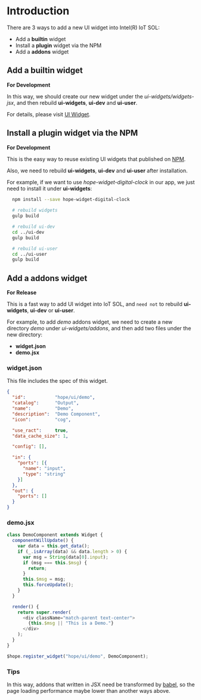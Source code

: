 # Introduction

There are 3 ways to add a new UI widget into Intel(R) IoT SOL:

  * Add a **builtin** widget
  * Install a **plugin** widget via the NPM
  * Add a **addons** widget

## Add a builtin widget

**For Development**

In this way, we should create our new widget under the *ui-widgets/widgets-jsx*, and then rebuild **ui-widgets**, **ui-dev** and **ui-user**.

For details, please visit [UI Widget](#getstarted/advanced/basics/4-UI_Widget).


## Install a plugin widget via the NPM

**For Development**

This is the easy way to reuse existing UI widgets that published on [NPM](http://www.npmjs.com).

Also, we need to rebuild **ui-widgets**, **ui-dev** and **ui-user** after installation.

For example, if we want to use *hope-widget-digital-clock* in our app, we just need to install it under **ui-widgets**:

```bash
  npm install --save hope-widget-digital-clock
  
  # rebuild widgets
  gulp build

  # rebuild ui-dev
  cd ../ui-dev
  gulp build

  # rebuild ui-user
  cd ../ui-user
  gulp build
```


## Add a addons widget

**For Release**

This is a fast way to add UI widget into IoT SOL, and `need not` to rebuild **ui-widgets**, **ui-dev** or **ui-user**.

For example, to add *demo* addons widget, we need to create a new directory *demo* under *ui-widgets/addons*, and then add two files under the new directory:

 * **widget.json**
 * **demo.jsx**

### widget.json

This file includes the spec of this widget.

```json
{
  "id":           "hope/ui/demo",
  "catalog":      "Output",
  "name":         "Demo",
  "description":  "Demo Component",
  "icon":         "cog",

  "use_ract":     true,
  "data_cache_size": 1,

  "config": [],

  "in": {
    "ports": [{
      "name": "input",
      "type": "string"
    }]
  },
  "out": {
    "ports": []
  }
}

```

### demo.jsx

```javascript
class DemoComponent extends Widget {
  componentWillUpdate() {
    var data = this.get_data();
    if (_.isArray(data) && data.length > 0) {
      var msg = String(data[0].input);
      if (msg === this.$msg) {
        return;
      }
      this.$msg = msg;
      this.forceUpdate();
    }
  }

  render() {
    return super.render(
      <div className="match-parent text-center">
        {this.$msg || "This is a Demo."}
      </div>
    );
  }
}

$hope.register_widget("hope/ui/demo", DemoComponent);

```


### Tips

In this way, addons that written in JSX need be transformed by [babel](http://babeljs.io),
so the page loading performance maybe lower than another ways above.

